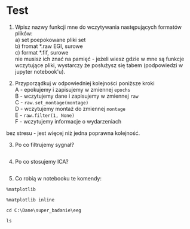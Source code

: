 Test
====

1. Wpisz nazwy funkcji mne do wczytywania następujących formatów plików:  
  a) set poepokowane pliki set  
  b) fromat *.raw EGI, surowe  
  c) format *.fif, surowe  
nie musisz ich znać na pamięć - jeżeli wiesz gdzie w mne są funkcje wczytujące pliki, wystarczy że posłużysz się tabem (podpowiedzi w jupyter notebook'u).


2. Przyporządkuj w odpowiedniej kolejności poniższe kroki  
A - epokujemy i zapisujemy w zmiennej `epochs`  
B - wczytujemy dane i zapisujemy w zmiennej `raw`  
C - `raw.set_montage(montage)`  
D - wczytujemy montaż do zmiennej `montage`  
E - `raw.filter(1, None)`  
F - wczytujemy informacje o wydarzeniach  

bez stresu - jest więcej niż jedna poprawna kolejność.


3. Po co filtrujemy sygnał?
```

```


4. Po co stosujemy ICA?
```

```


5. Co robią w notebooku te komendy:
```
%matplotlib
```

```
%matplotlib inline
```

```
cd C:\Dane\super_badanie\eeg
```

```
ls
```
